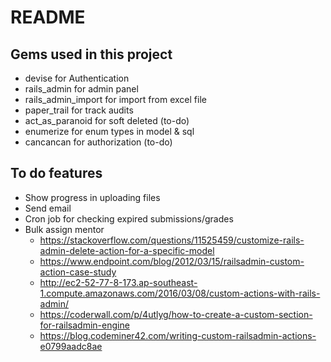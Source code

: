 # README

## Gems used in this project
* devise for Authentication
* rails_admin for admin panel
* rails_admin_import for import from excel file
* paper_trail for track audits
* act_as_paranoid for soft deleted (to-do)
* enumerize for enum types in model & sql
* cancancan for authorization (to-do)

## To do features
* Show progress in uploading files
* Send email
* Cron job for checking expired submissions/grades
* Bulk assign mentor 
  * https://stackoverflow.com/questions/11525459/customize-rails-admin-delete-action-for-a-specific-model
  * https://www.endpoint.com/blog/2012/03/15/railsadmin-custom-action-case-study
  * http://ec2-52-77-8-173.ap-southeast-1.compute.amazonaws.com/2016/03/08/custom-actions-with-rails-admin/
  * https://coderwall.com/p/4utlyg/how-to-create-a-custom-section-for-railsadmin-engine
  * https://blog.codeminer42.com/writing-custom-railsadmin-actions-e0799aadc8ae